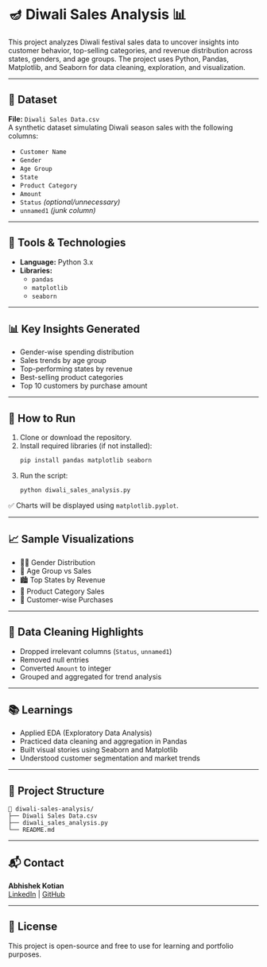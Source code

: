 
# 🪔 Diwali Sales Analysis 📊

This project analyzes Diwali festival sales data to uncover insights into customer behavior, top-selling categories, and revenue distribution across states, genders, and age groups. The project uses Python, Pandas, Matplotlib, and Seaborn for data cleaning, exploration, and visualization.

---

## 📁 Dataset

**File:** `Diwali Sales Data.csv`  
A synthetic dataset simulating Diwali season sales with the following columns:

- `Customer Name`
- `Gender`
- `Age Group`
- `State`
- `Product Category`
- `Amount`
- `Status` *(optional/unnecessary)*
- `unnamed1` *(junk column)*

---

## 🔧 Tools & Technologies

- **Language:** Python 3.x
- **Libraries:**
  - `pandas`
  - `matplotlib`
  - `seaborn`

---

## 📊 Key Insights Generated

- Gender-wise spending distribution
- Sales trends by age group
- Top-performing states by revenue
- Best-selling product categories
- Top 10 customers by purchase amount

---

## 🚀 How to Run

1. Clone or download the repository.
2. Install required libraries (if not installed):
   ```bash
   pip install pandas matplotlib seaborn
   ```
3. Run the script:
   ```bash
   python diwali_sales_analysis.py
   ```

✅ Charts will be displayed using `matplotlib.pyplot`.

---

## 📈 Sample Visualizations

- 🧍‍♂️ Gender Distribution
- 👥 Age Group vs Sales
- 🏙️ Top States by Revenue
- 🎁 Product Category Sales
- 🧾 Customer-wise Purchases

---

## 🧹 Data Cleaning Highlights

- Dropped irrelevant columns (`Status`, `unnamed1`)
- Removed null entries
- Converted `Amount` to integer
- Grouped and aggregated for trend analysis

---

## 📚 Learnings

- Applied EDA (Exploratory Data Analysis)
- Practiced data cleaning and aggregation in Pandas
- Built visual stories using Seaborn and Matplotlib
- Understood customer segmentation and market trends

---

## 📂 Project Structure

```
📁 diwali-sales-analysis/
├── Diwali Sales Data.csv
├── diwali_sales_analysis.py
└── README.md
```

---

## 📬 Contact

**Abhishek Kotian**  
[LinkedIn](https://linkedin.com/in/abhishek-k-191368208) | [GitHub](https://github.com/AbhishekIssei)

---

## 📌 License

This project is open-source and free to use for learning and portfolio purposes.
